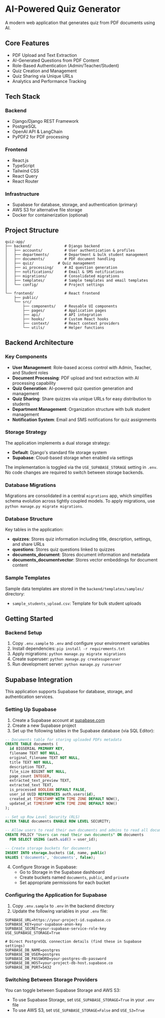 # AI-Powered Quiz Generator

A modern web application that generates quiz from PDF documents using AI.

## Core Features

- PDF Upload and Text Extraction
- AI-Generated Questions from PDF Content
- Role-Based Authentication (Admin/Teacher/Student)
- Quiz Creation and Management
- Quiz Sharing via Unique URLs
- Analytics and Performance Tracking

## Tech Stack

### Backend
- Django/Django REST Framework
- PostgreSQL
- OpenAI API & LangChain
- PyPDF2 for PDF processing

### Frontend
- React.js
- TypeScript
- Tailwind CSS
- React Query
- React Router

### Infrastructure
- Supabase for database, storage, and authentication (primary)
- AWS S3 for alternative file storage
- Docker for containerization (optional)

## Project Structure

```
quiz-app/
├── backend/               # Django backend
│   ├── accounts/          # User authentication & profiles
│   ├── departments/       # Department & bulk student management
│   ├── documents/         # PDF document handling
│   ├── quiz/           # Quiz management
│   ├── ai_processing/     # AI question generation
│   ├── notifications/     # Email & SMS notifications
│   ├── migrations/        # Consolidated migrations
│   ├── templates/         # Sample templates and email templates
│   └── config/            # Project settings
│
└── frontend/              # React frontend
    ├── public/
    └── src/
        ├── components/    # Reusable UI components
        ├── pages/         # Application pages
        ├── api/           # API integration
        ├── hooks/         # Custom React hooks
        ├── context/       # React context providers
        └── utils/         # Helper functions
```

## Backend Architecture

### Key Components

- **User Management**: Role-based access control with Admin, Teacher, and Student roles
- **Document Processing**: PDF upload and text extraction with AI processing capability
- **Quiz Generation**: AI-powered quiz question generation and management
- **Quiz Sharing**: Share quizzes via unique URLs for easy distribution to students
- **Department Management**: Organization structure with bulk student management 
- **Notification System**: Email and SMS notifications for quiz assignments

### Storage Strategy

The application implements a dual storage strategy:

- **Default**: Django's standard file storage system
- **Supabase**: Cloud-based storage when enabled via settings

The implementation is toggled via the `USE_SUPABASE_STORAGE` setting in `.env`. No code changes are required to switch between storage backends.

### Database Migrations

Migrations are consolidated in a central `migrations` app, which simplifies schema evolution across tightly coupled models. To apply migrations, use `python manage.py migrate migrations`.

### Database Structure

Key tables in the application:

- **quizzes**: Stores quiz information including title, description, settings, and share URLs
- **questions**: Stores quiz questions linked to quizzes
- **documents_document**: Stores document information and metadata
- **documents_documentvector**: Stores vector embeddings for document content

### Sample Templates

Sample data templates are stored in the `backend/templates/samples/` directory:
- `sample_students_upload.csv`: Template for bulk student uploads

## Getting Started

### Backend Setup

1. Copy `.env.sample` to `.env` and configure your environment variables
2. Install dependencies: `pip install -r requirements.txt`
3. Apply migrations: `python manage.py migrate migrations`
4. Create superuser: `python manage.py createsuperuser`
5. Run development server: `python manage.py runserver`

## Supabase Integration

This application supports Supabase for database, storage, and authentication services.

### Setting Up Supabase

1. Create a Supabase account at [supabase.com](https://supabase.com)
2. Create a new Supabase project
3. Set up the following tables in the Supabase database (via SQL Editor):

```sql
-- Documents table for storing uploaded PDFs metadata
CREATE TABLE documents (
  id BIGSERIAL PRIMARY KEY,
  filename TEXT NOT NULL,
  original_filename TEXT NOT NULL,
  title TEXT NOT NULL,
  description TEXT,
  file_size BIGINT NOT NULL,
  page_count INTEGER,
  extracted_text_preview TEXT,
  extracted_text TEXT,
  is_processed BOOLEAN DEFAULT FALSE,
  user_id UUID REFERENCES auth.users(id),
  created_at TIMESTAMP WITH TIME ZONE DEFAULT NOW(),
  updated_at TIMESTAMP WITH TIME ZONE DEFAULT NOW()
);

-- Set up Row Level Security (RLS)
ALTER TABLE documents ENABLE ROW LEVEL SECURITY;

-- Allow users to read their own documents and admins to read all documents
CREATE POLICY "Users can read their own documents" ON documents
  FOR SELECT USING (auth.uid() = user_id);

-- Create storage buckets for documents
INSERT INTO storage.buckets (id, name, public)
VALUES ('documents', 'documents', false);
```

4. Configure Storage in Supabase: 
   - Go to Storage in the Supabase dashboard
   - Create buckets named `documents`, `public`, and `private`
   - Set appropriate permissions for each bucket

### Configuring the Application for Supabase

1. Copy `.env.sample` to `.env` in the backend directory
2. Update the following variables in your `.env` file:

```
SUPABASE_URL=https://your-project-id.supabase.co
SUPABASE_KEY=your-supabase-anon-key
SUPABASE_SECRET=your-supabase-service-role-key
USE_SUPABASE_STORAGE=True

# Direct PostgreSQL connection details (find these in Supabase settings)
SUPABASE_DB_NAME=postgres
SUPABASE_DB_USER=postgres
SUPABASE_DB_PASSWORD=your-postgres-db-password
SUPABASE_DB_HOST=your-project-db-host.supabase.co
SUPABASE_DB_PORT=5432
```

### Switching Between Storage Providers

You can toggle between Supabase Storage and AWS S3:

- To use Supabase Storage, set `USE_SUPABASE_STORAGE=True` in your `.env` file
- To use AWS S3, set `USE_SUPABASE_STORAGE=False` and `USE_S3=True`
